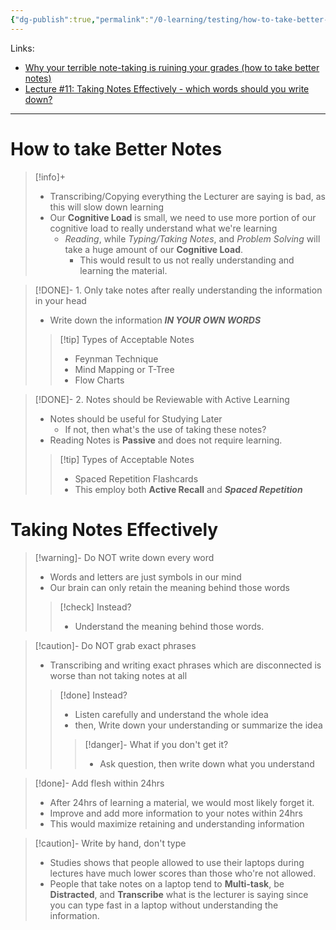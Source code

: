 ```yaml
---
{"dg-publish":true,"permalink":"/0-learning/testing/how-to-take-better-notes/"}
---
```


Links: 
- [Why your terrible note-taking is ruining your grades (how to take better notes)](https://www.youtube.com/watch?v=oYssdixnmK8)
- [Lecture #11: Taking Notes Effectively - which words should you write down?](https://www.youtube.com/watch?v=ATmJb3bH2E0)


---
# How to take Better Notes

> [!info]+
> - Transcribing/Copying everything the Lecturer are saying is bad, as this will slow down learning
> - Our __Cognitive Load__ is small, we need to use more portion of our cognitive load to really understand what we're learning
> 	- _Reading_, while _Typing/Taking Notes_, and _Problem Solving_ will take a huge amount of our __Cognitive Load__.
> 		- This would result to us not really understanding and learning the material.


>[!DONE]- 1. Only take notes after really understanding the information in your head
> -  Write down the information ___IN YOUR OWN WORDS___
 >> [!tip] Types of Acceptable Notes
>> - Feynman Technique
>> -  Mind Mapping or T-Tree
 >> -  Flow Charts


>[!DONE]- 2. Notes should be Reviewable with Active Learning
> - Notes should be useful for Studying Later
> 	- If not, then what's the use of taking these notes?
> - Reading Notes is __Passive__ and does not require learning.
>> [!tip] Types of Acceptable Notes
>> - Spaced Repetition Flashcards
>> 	- This employ both __Active Recall__ and ___Spaced Repetition___

# Taking Notes Effectively

>[!warning]- Do NOT write down every word
>- Words and letters are just symbols in our mind
> - Our brain can only retain the meaning behind those words
>> [!check] Instead?
>> - Understand the meaning behind those words.

>[!caution]- Do NOT grab exact phrases
> -  Transcribing and writing exact phrases which are disconnected is worse than not taking notes at all
>> [!done] Instead?
>> -  Listen carefully and understand the whole idea 
>> -  then, Write down your understanding or summarize the idea
>>> [!danger]- What if you don't get it? 
>>> - Ask question, then write down what you understand

>[!done]- Add flesh within 24hrs
>- After 24hrs of learning a material, we would most likely forget it.
>- Improve and add more information to your notes within 24hrs
>- This would maximize retaining and understanding information


>[!caution]- Write by hand, don't type
>- Studies shows that people allowed to use their laptops during lectures have much lower scores than those who're not allowed.
>- People that take notes on a laptop tend to __Multi-task__, be __Distracted__, and __Transcribe__ what is the lecturer is saying since you can type fast in a laptop without understanding the information.
